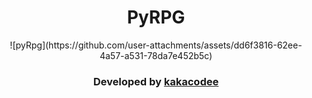<center><h1>PyRPG</h1>
![pyRpg](https://github.com/user-attachments/assets/dd6f3816-62ee-4a57-a531-78da7e452b5c)
<h3>Developed by <a href="https://github.com/kakacodee">kakacodee</a></h3>
</center>

